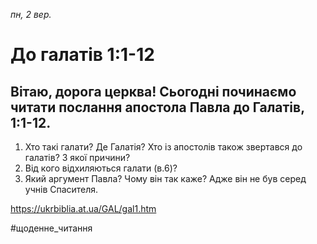 
_пн, 2 вер._

# До галатів 1:1-12

## Вітаю, дорога церква! Сьогодні починаємо читати послання апостола Павла до Галатів, 1:1-12.
1. Хто такі галати? Де Галатія? Хто із апостолів також звертався до галатів? З якої причини?
2. Від кого відхиляються галати (в.6)?
3. Який аргумент Павла? Чому він так каже? Адже він не був серед учнів Спасителя.

https://ukrbiblia.at.ua/GAL/gal1.htm 

#щоденне_читання
